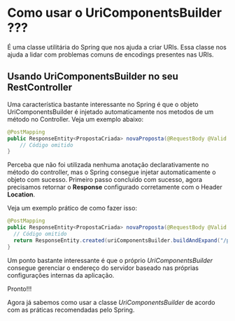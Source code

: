 # Como usar o UriComponentsBuilder ???

É uma classe utilitária do Spring que nos ajuda a criar URIs. Essa classe nos ajuda a lidar
com problemas comuns de encodings presentes nas URIs.

## Usando UriComponentsBuilder no seu RestController

Uma característica bastante interessante no Spring é que o objeto UriComponentsBuilder é injetado automaticamente nos metodos
de um método no Controller. Veja um exemplo abaixo:

```java
@PostMapping
public ResponseEntity<PropostaCriada> novaProposta(@RequestBody @Valid NovaProposta novaProposta, UriComponentsBuilder uriComponentsBuilder) {
    // Código omitido
}
```

Perceba que não foi utilizada nenhuma anotação declarativamente no método do controller, 
mas o Spring consegue injetar automaticamente o objeto com sucesso. Primeiro passo concluído
com sucesso, agora precisamos retornar o **Response** configurado corretamente com o Header **Location**.

Veja um exemplo prático de como fazer isso:

```java
@PostMapping
public ResponseEntity<PropostaCriada> novaProposta(@RequestBody @Valid NovaProposta novaProposta, UriComponentsBuilder uriComponentsBuilder) {
  // Código omitido
  return ResponseEntity.created(uriComponentsBuilder.buildAndExpand("/propostas/{id}",nova.getId()).toUri()).body(nova);
}
``` 

Um ponto bastante interessante é que o próprio _UriComponentsBuilder_ consegue gerenciar o endereço
do servidor baseado nas próprias configurações internas da aplicação.

Pronto!!! 

Agora já sabemos como usar a classe _UriComponentsBuilder_ de acordo com as práticas recomendadas pelo
Spring. 